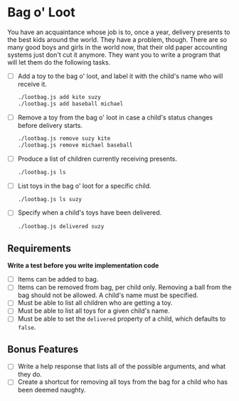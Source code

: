 # Bag o' Loot

You have an acquaintance whose job is to, once a year, delivery presents to the best kids around the world. They have a problem, though. There are so many good boys and girls in the world now, that their old paper accounting systems just don't cut it anymore. They want you to write a program that will let them do the following tasks.

- [ ] Add a toy to the bag o' loot, and label it with the child's name who will receive it.

    ```bash
    ./lootbag.js add kite suzy
    ./lootbag.js add baseball michael
    ```

- [ ] Remove a toy from the bag o' loot in case a child's status changes before delivery starts.

    ```bash
    ./lootbag.js remove suzy kite
    ./lootbag.js remove michael baseball
    ```

- [ ] Produce a list of children currently receiving presents.

    ```bash
    ./lootbag.js ls
    ```

- [ ] List toys in the bag o' loot for a specific child.

    ```bash
    ./lootbag.js ls suzy
    ```

- [ ] Specify when a child's toys have been delivered.

    ```bash
    ./lootbag.js delivered suzy
    ```

## Requirements

**Write a test before you write implementation code**

- [ ] Items can be added to bag.
- [ ] Items can be removed from bag, per child only. Removing a ball from the bag should not be allowed. A child's name must be specified.
- [ ] Must be able to list all children who are getting a toy.
- [ ] Must be able to list all toys for a given child's name.
- [ ] Must be able to set the `delivered` property of a child, which defaults to `false`.

## Bonus Features

- [ ] Write a help response that lists all of the possible arguments, and what they do.
- [ ] Create a shortcut for removing all toys from the bag for a child who has been deemed naughty.